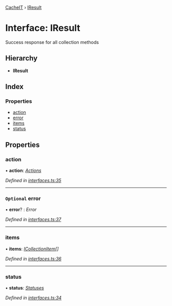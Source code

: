 [CacheIT](../globals.md) › [IResult](iresult.md)

# Interface: IResult

Success response for all collection methods

## Hierarchy

* **IResult**

## Index

### Properties

* [action](iresult.md#action)
* [error](iresult.md#optional-error)
* [items](iresult.md#items)
* [status](iresult.md#status)

## Properties

###  action

• **action**: *[Actions](../enums/actions.md)*

*Defined in [interfaces.ts:35](https://github.com/pavanser/cacheit/blob/da2929e/src/interfaces.ts#L35)*

___

### `Optional` error

• **error**? : *Error*

*Defined in [interfaces.ts:37](https://github.com/pavanser/cacheit/blob/da2929e/src/interfaces.ts#L37)*

___

###  items

• **items**: *[ICollectionItem](icollectionitem.md)[]*

*Defined in [interfaces.ts:36](https://github.com/pavanser/cacheit/blob/da2929e/src/interfaces.ts#L36)*

___

###  status

• **status**: *[Statuses](../enums/statuses.md)*

*Defined in [interfaces.ts:34](https://github.com/pavanser/cacheit/blob/da2929e/src/interfaces.ts#L34)*

